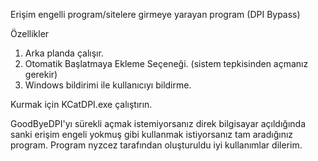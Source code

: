 Erişim engelli program/sitelere girmeye yarayan program (DPI Bypass)

Özellikler
1. Arka planda çalışır.
2. Otomatik Başlatmaya Ekleme Seçeneği. (sistem tepkisinden açmanız gerekir)
3. Windows bildirimi ile kullanıcıyı bildirme.

Kurmak için KCatDPI.exe çalıştırın.

GoodByeDPI'yı sürekli açmak istemiyorsanız direk bilgisayar açıldığında sanki erişim engeli yokmuş gibi kullanmak istiyorsanız tam aradığınız program.
Program nyzcez tarafından oluşturuldu iyi kullanımlar dilerim.

